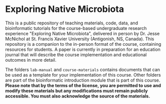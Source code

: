 # Exploring Native Microbiota

This is a public repository of teaching materials, code, data, and bioinformatic tutorials for the course-based undergraduate research experience "Exploring Native Microbiota", delivered in person by Dr. Jesse McNichol at St. Francis Xavier University (Antigonish, NS, Canada). This repository is a companion to the in-person format of the course, containing resources for students. A paper is currently in preparation for an education journal that will describe the course implementation and educational outcomes in more detail.

The folders `lab-manual` and `course-materials` contains documents that can be used as a template for your implementation of this course. Other folders are part of the bioinformatic introduction module that is part of this course. **Please note that by the terms of the license, you are permitted to use and modify these materials but any modifications must remain publicly accessible. You must also acknowledge the source of the materials.**
